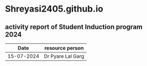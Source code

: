 # Shreyasi2405.github.io
## activity report of Student Induction program 2024

| Date | resource person |
| ----------- | ----------- |
| 15-07-2024 | Dr Pyare Lal Garg | Dr Garg told us important message |
